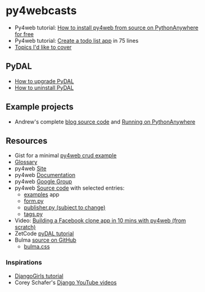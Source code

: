 # py4webcasts

* Py4web tutorial: [How to install py4web from source on PythonAnywhere for free](how-install-source-pythonanywhere.md)
* Py4web tutorial: [Create a todo list app](py4web-tutorial-todo.md) in 75 lines
* [Topics I'd like to cover](todo.md)

## PyDAL
* [How to upgrade PyDAL](how-upgrade-pydal.md)
* [How to uninstall PyDAL](how-to-uninstall-pydal)

## Example projects
* Andrew's complete [blog source code](https://github.com/agavgavi/py4web-blog-app) and [Running on PythonAnywhere](https://agavgavi.pythonanywhere.com/blog)

## Resources
* Gist for a minimal [py4web crud example](https://gist.github.com/tomcam/7b723cbb5f6542f54532d45c1dbc2d19)
* [Glossary](glossary.md)
* py4web [Site](https://py4web.com/)
* py4web [Documentation](https://py4web.com/_documentation/static/index.html)
* py4web [Google Group](https://groups.google.com/forum/#!forum/py4web)
* py4web [Source code](https://github.com/web2py/py4web) with selected entries:
  - [examples](https://github.com/web2py/py4web/tree/master/apps/examples) app
  - [form.py](https://github.com/web2py/py4web/blob/master/py4web/utils/form.py)
  - [publisher.py (subject to change)](https://github.com/web2py/py4web/blob/master/py4web/utils/publisher.py)
  - [tags.py](https://github.com/web2py/py4web/blob/master/py4web/utils/tags.py)
* Video: [Building a Facebook clone app in 10 mins with py4web (from scratch)](https://www.youtube.com/watch?v=hcYUgNWvPtw)
* ZetCode [pyDAL tutorial](http://zetcode.com/python/pydal/)
* Bulma [source on GitHub](https://github.com/jgthms/bulma)
  - [bulma.css](https://github.com/jgthms/bulma/blob/master/css/bulma.css)

### Inspirations
* [DjangoGirls tutorial](https://tutorial.djangogirls.org/en/django_start_project/)
* Corey Schafer's [Django YouTube videos](https://www.youtube.com/playlist?list=PL-osiE80TeTtoQCKZ03TU5fNfx2UY6U4p)
